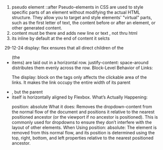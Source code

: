 1. pseudo element ::after
   Pseudo-elements in CSS are used to style specific parts of an element without modifying the actual HTML structure. They allow you to target and style elements' "virtual" parts, such as the first letter of text, the content before or after an element, or other generated content.
2. content must be there and adds new line or text , not thru html
3. its inline by default at the end of content it selcts

29-12-24
display: flex ensures that all direct children of the <ul> (the <li> items) are laid out in a horizontal row.
justify-content: space-around distributes them evenly across the row.
Block-Level Behavior of Links:

The display: block on the <a> tags only affects the clickable area of the links. It makes the link occupy the entire width of its parent <li>, but the parent <li> itself is horizontally aligned by Flexbox.
What’s Actually Happening:

position: absolute
What it does: Removes the dropdown-content from the normal flow of the document and positions it relative to the nearest positioned ancestor (or the viewport if no ancestor is positioned).
This is commonly used for dropdowns to ensure they don’t interfere with the layout of other elements.
When Using position: absolute: The element is removed from this normal flow, and its position is determined using the top, right, bottom, and left properties relative to the nearest positioned ancestor.
